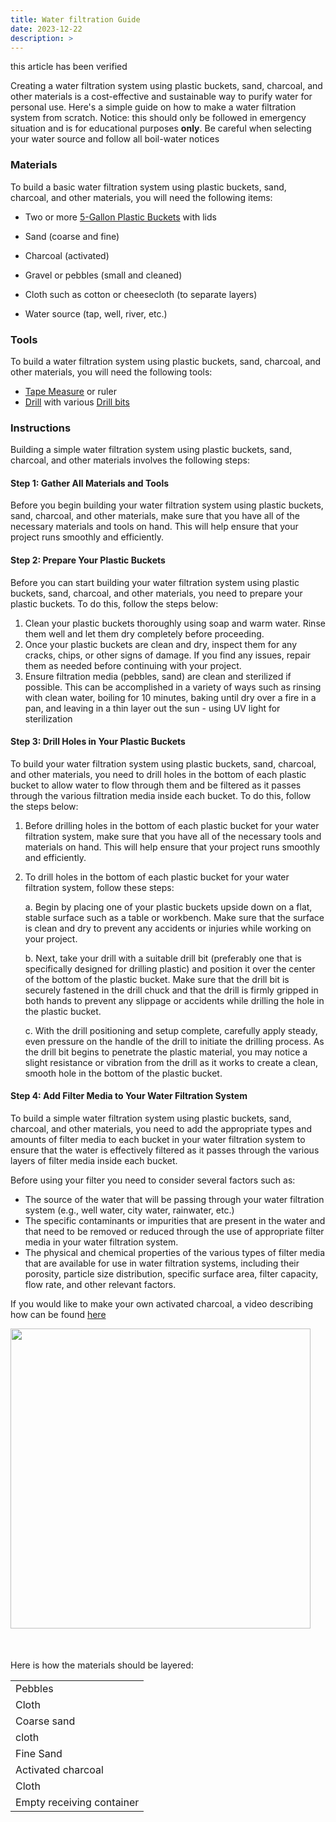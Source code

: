 ```yaml
---
title: Water filtration Guide 
date: 2023-12-22
description: >
---
```

this article has been verified <i class="fas fa-check"></i>

Creating a water filtration system using plastic buckets, sand, charcoal, and other materials is a cost-effective and sustainable way to purify water for personal use. Here's a simple guide on how to make a water filtration system from scratch. Notice: this should only be followed in emergency situation and is for educational purposes **only**. Be careful when selecting your water source and follow all boil-water notices

### Materials

To build a basic water filtration system using plastic buckets, sand, charcoal, and other materials, you will need the following items:

* Two or more <a target="_blank" href="https://www.amazon.ca/SeaChoice-Gallon-Plastic-Bucket-90120/dp/B002IZFOGK/ref=sr_1_20?keywords=food+safe+plastic+bucket+5+gallon&amp;sr=8-20&_encoding=UTF8&tag=ecoscotia-20&linkCode=ur2&linkId=fe9d5ce49a146062285afbe5b9024863&camp=15121&creative=330641">5-Gallon Plastic Buckets</a> with lids

* Sand (coarse and fine)
* Charcoal (activated)
* Gravel or pebbles (small and cleaned)
* Cloth such as cotton or cheesecloth (to separate layers)
* Water source (tap, well, river, etc.)

### Tools

To build a water filtration system using plastic buckets, sand, charcoal, and other materials, you will need the following tools:

* <a target="_blank" href="https://www.amazon.ca/CRAFTSMAN-Tape-Measure-Compact-CMHT37443S/dp/B0BVXXLP3T/ref=sr_1_11?crid=5LO4M8OOEVF9&amp;keywords=tape+measure&amp;qid=1704071514&amp;sprefix=tape+measure%252Caps%252C129&amp;sr=8-11&_encoding=UTF8&tag=ecoscotia-20&linkCode=ur2&linkId=d0445a833208442d3393286b0a9e8803&camp=15121&creative=330641">Tape Measure</a> or ruler
* <a target="_blank" href="https://www.amazon.ca/DEWALT-DCD701-DCD701B-Brushless-Cordless/dp/B07TWK3MX5/ref=sr_1_17?crid=2LDQO4WH6SDIJ&amp;keywords=dewalt+drill&amp;qid=1704071861&amp;sprefix=dewalt+drill%252Caps%252C118&amp;sr=8-17&_encoding=UTF8&tag=ecoscotia-20&linkCode=ur2&linkId=0359a4713e256d79cfc026383f6b70cc&camp=15121&creative=330641">Drill</a> with various <a target="_blank" href="https://www.amazon.ca/DEWALT-DW1163-Black-Assortment-13-Piece/dp/B00004RGVF/ref=sr_1_4?crid=KQMYDBS0HW6M&amp;keywords=dewalt%252Bdrill%252Bbits&amp;qid=1704071727&amp;sprefix=dewalt%252Bdrill%252Bbits%252Caps%252C116&amp;sr=8-4&amp;th=1&_encoding=UTF8&tag=ecoscotia-20&linkCode=ur2&linkId=67d61e53fb72dcf8dabbc5490635c9bb&camp=15121&creative=330641">Drill bits</a>

### Instructions

Building a simple water filtration system using plastic buckets, sand, charcoal, and other materials involves the following steps:

#### Step 1: Gather All Materials and Tools
Before you begin building your water filtration system using plastic buckets, sand, charcoal, and other materials, make sure that you have all of the necessary materials and tools on hand. This will help ensure that your project runs smoothly and efficiently.

#### Step 2: Prepare Your Plastic Buckets
Before you can start building your water filtration system using plastic buckets, sand, charcoal, and other materials, you need to prepare your plastic buckets. To do this, follow the steps below:

1. Clean your plastic buckets thoroughly using soap and warm water. Rinse them well and let them dry completely before proceeding.
2. Once your plastic buckets are clean and dry, inspect them for any cracks, chips, or other signs of damage. If you find any issues, repair them as needed before continuing with your project.
3. Ensure filtration media (pebbles, sand) are clean and sterilized if possible. This can be accomplished in a variety of ways such as rinsing with clean water, boiling for 10 minutes, baking until dry over a fire in a pan, and leaving in a thin layer out the sun - using UV light for sterilization 

#### Step 3: Drill Holes in Your Plastic Buckets
To build your water filtration system using plastic buckets, sand, charcoal, and other materials, you need to drill holes in the bottom of each plastic bucket to allow water to flow through them and be filtered as it passes through the various filtration media inside each bucket. To do this, follow the steps below:

1. Before drilling holes in the bottom of each plastic bucket for your water filtration system, make sure that you have all of the necessary tools and materials on hand. This will help ensure that your project runs smoothly and efficiently.
2. To drill holes in the bottom of each plastic bucket for your water filtration system, follow these steps:

   a. Begin by placing one of your plastic buckets upside down on a flat, stable surface such as a table or workbench. Make sure that the surface is clean and dry to prevent any accidents or injuries while working on your project.

   b. Next, take your drill with a suitable drill bit (preferably one that is specifically designed for drilling plastic) and position it over the center of the bottom of the plastic bucket. Make sure that the drill bit is securely fastened in the drill chuck and that the drill is firmly gripped in both hands to prevent any slippage or accidents while drilling the hole in the plastic bucket.

   c. With the drill positioning and setup complete, carefully apply steady, even pressure on the handle of the drill to initiate the drilling process. As the drill bit begins to penetrate the plastic material, you may notice a slight resistance or vibration from the drill as it works to create a clean, smooth hole in the bottom of the plastic bucket.

#### Step 4: Add Filter Media to Your Water Filtration System
To build a simple water filtration system using plastic buckets, sand, charcoal, and other materials, you need to add the appropriate types and amounts of filter media to each bucket in your water filtration system to ensure that the water is effectively filtered as it passes through the various layers of filter media inside each bucket.

Before using your filter you need to consider several factors such as:

* The source of the water that will be passing through your water filtration system (e.g., well water, city water, rainwater, etc.)
* The specific contaminants or impurities that are present in the water and that need to be removed or reduced through the use of appropriate filter media in your water filtration system.
* The physical and chemical properties of the various types of filter media that are available for use in water filtration systems, including their porosity, particle size distribution, specific surface area, filter capacity, flow rate, and other relevant factors.


If you would like to make your own activated charcoal, a video describing how can be found [here](https://www.youtube.com/watch?v=URSXs6eAguA)



<img src="../../../../news/images/two-5-gallon-white-plastic-buckets-stacked-neatly-on-top-of-each-other-with-water-pouring-into-the-top,-neutral-product-background.jpeg" alt="" width="480">

<p style="margin-bottom: 50px;"></p>

Here is how the materials should be layered:

|  |
|----------------|
| Pebbles |
| Cloth |
| Coarse sand |
|cloth |
| Fine Sand |
|Activated charcoal|
| Cloth |
|Empty receiving container|
